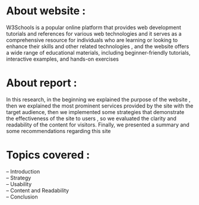 <h1> About website : </h1>
<p> W3Schools is a popular online platform that provides web development tutorials and references for various web technologies and it serves as a comprehensive resource for individuals who are learning or looking to enhance their skills and other related technologies , and the website offers a wide range of educational materials, including beginner-friendly tutorials, interactive examples, and hands-on exercises </p>

<h1> About report : </h1>
<p> In this research, in the beginning we explained the purpose of the website , then we explained the most prominent services provided by the site with the target audience, then we implemented some strategies that demonstrate the effectiveness of the site to users , so we evaluated the clarity and readability of the content for visitors.
Finally, we presented a summary and some recommendations regarding this site </p>

<h1> Topics covered : </h1>
<p> – Introduction <br>
– Strategy <br>
– Usability <br>
– Content and Readability <br>
– Conclusion <br> </p>
